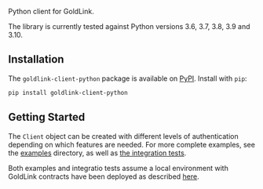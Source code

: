 Python client for GoldLink.

The library is currently tested against Python versions 3.6, 3.7, 3.8, 3.9 and 3.10.

## Installation

The `goldlink-client-python` package is available on [PyPI](https://pypi.org/project/goldlink-client-python). Install with `pip`:

```bash
pip install goldlink-client-python
```

## Getting Started

The `Client` object can be created with different levels of authentication depending on which features are needed. For more complete examples, see the [examples](./examples/) directory, as well as [the integration tests](./integration_tests/).

Both examples and integratio tests assume a local environment with GoldLink contracts have been deployed as described [here](https://github.com/GoldLink-Protocol/goldlink-contracts).
